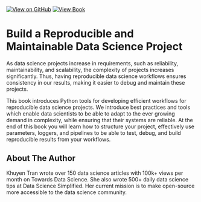 [![View on GitHub](https://img.shields.io/badge/GitHub-View_on_GitHub-blue?logo=GitHub)](https://github.com/khuyentran1401/reproducible-data-science) [![View Book](https://img.shields.io/badge/Book-View%20Book-red?style=plastic&logo=book)](https://khuyentran1401.github.io/reproducible-data-scienc)
# Build a Reproducible and Maintainable Data Science Project

As data science projects increase in requirements, such as reliability, maintainability, and scalability, the complexity of projects increases significantly. Thus, having reproducible data science workflows ensures consistency in our results, making it easier to debug and maintain these projects. 

This book introduces Python tools for developing efficient workflows for reproducible data science projects. We introduce best practices and tools which enable data scientists to be able to adapt to the ever growing demand in complexity, while ensuring that their systems are reliable. At the end of this book you will learn how to structure your project, effectively use parameters, loggers, and pipelines to be able to test, debug, and build reproducible results from your workflows.

## About The Author
Khuyen Tran wrote over 150 data science articles with 100k+ views per month on Towards Data Science. She also wrote 500+ daily data science tips at Data Science Simplified. Her current mission is to make open-source more accessible to the data science community.

